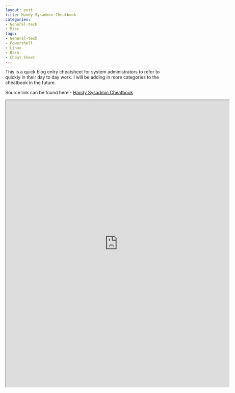 ```yaml
---
layout: post
title: Handy Sysadmin Cheatbook
categories:
- General-tech
- Misc
tags:
- General-tech
- Powershell
- Linux
- Bash
- Cheat Sheet
---
```


This is a quick blog entry cheatsheet for system administrators to refer to quickly in their day to day work. I will be adding in more categories to the cheatbook in the future.

Source link can be found here - [Handy Sysadmin Cheatbook](https://docs.google.com/spreadsheets/d/1ma_Zrw_muORAMhoIJ6LgknzkJnEtAdWdk4b6k6LF5mI/edit?usp=sharing)
<!-- width="700" height="900" frameborder="0" scrolling="no" -->
<iframe width="700" height="900" src="https://docs.google.com/spreadsheets/d/e/2PACX-1vSiSgD6qKf3_YvW30kzh8F0TqxlrKnj-NHO60CM_Oj8fq8etO66BDEyWM329ztpO1biYcHnp1zSCg_C/pubhtml?gid=0&amp;single=true&amp;widget=true&amp;headers=false"></iframe>